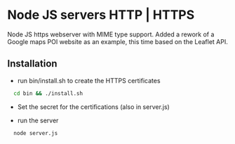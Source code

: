 # Node JS servers HTTP | HTTPS

Node JS https webserver with MIME type support. 
Added a rework of a Google maps POI website as an example, this time based on the Leaflet API.

## Installation

- run bin/install.sh to create the HTTPS certificates
```bash
  cd bin && ./install.sh
```
- Set the secret for the certifications (also in server.js)

- run the server
```bash
  node server.js
```
